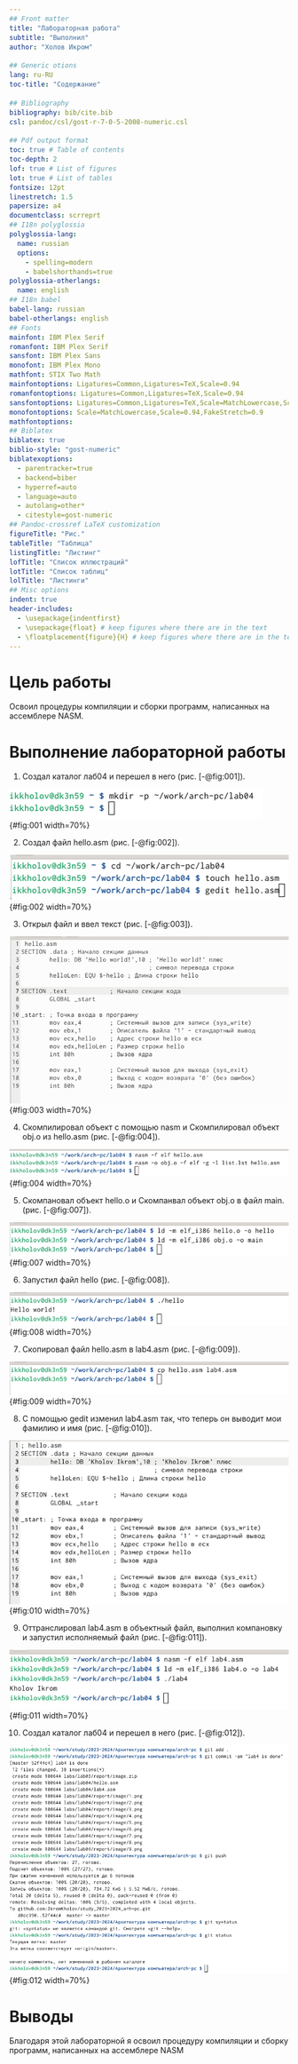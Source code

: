```yaml
---
## Front matter
title: "Лабораторная работа"
subtitle: "Выполнил"
author: "Холов Икром"

## Generic otions
lang: ru-RU
toc-title: "Содержание"

## Bibliography
bibliography: bib/cite.bib
csl: pandoc/csl/gost-r-7-0-5-2008-numeric.csl

## Pdf output format
toc: true # Table of contents
toc-depth: 2
lof: true # List of figures
lot: true # List of tables
fontsize: 12pt
linestretch: 1.5
papersize: a4
documentclass: scrreprt
## I18n polyglossia
polyglossia-lang:
  name: russian
  options:
	- spelling=modern
	- babelshorthands=true
polyglossia-otherlangs:
  name: english
## I18n babel
babel-lang: russian
babel-otherlangs: english
## Fonts
mainfont: IBM Plex Serif
romanfont: IBM Plex Serif
sansfont: IBM Plex Sans
monofont: IBM Plex Mono
mathfont: STIX Two Math
mainfontoptions: Ligatures=Common,Ligatures=TeX,Scale=0.94
romanfontoptions: Ligatures=Common,Ligatures=TeX,Scale=0.94
sansfontoptions: Ligatures=Common,Ligatures=TeX,Scale=MatchLowercase,Scale=0.94
monofontoptions: Scale=MatchLowercase,Scale=0.94,FakeStretch=0.9
mathfontoptions:
## Biblatex
biblatex: true
biblio-style: "gost-numeric"
biblatexoptions:
  - parentracker=true
  - backend=biber
  - hyperref=auto
  - language=auto
  - autolang=other*
  - citestyle=gost-numeric
## Pandoc-crossref LaTeX customization
figureTitle: "Рис."
tableTitle: "Таблица"
listingTitle: "Листинг"
lofTitle: "Список иллюстраций"
lotTitle: "Список таблиц"
lolTitle: "Листинги"
## Misc options
indent: true
header-includes:
  - \usepackage{indentfirst}
  - \usepackage{float} # keep figures where there are in the text
  - \floatplacement{figure}{H} # keep figures where there are in the text
---
```


# Цель работы

Освоил процедуры компиляции и сборки программ, написанных на ассемблере NASM.

# Выполнение лабораторной работы

1. Создал каталог лаб04 и перешел в него (рис. [-@fig:001]).

![1](image/1.png){#fig:001 width=70%}

2. Создал файл hello.asm (рис. [-@fig:002]).

![2](image/2.png){#fig:002 width=70%}

3. Открыл файл и ввел текст (рис. [-@fig:003]).

![3](image/3.png){#fig:003 width=70%}

4. Скомпилировал объект с помощью nasm и Скомпилировал объект obj.o из hello.asm (рис. [-@fig:004]).

![4](image/4.png){#fig:004 width=70%}

5. Скомпановал объект hello.o и Скомпанвал объект obj.o в файл main. (рис. [-@fig:007]).

![6](image/5.png){#fig:007 width=70%}

6. Запустил файл hello (рис. [-@fig:008]).

![6](image/6.png){#fig:008 width=70%}

7. Скопировал файл hello.asm в lab4.asm (рис. [-@fig:009]).

![7](image/7.png){#fig:009 width=70%}

8. С помощью gedit изменил lab4.asm так, что теперь он выводит мои фамилию и имя (рис. [-@fig:010]).

![8](image/8.png){#fig:010 width=70%}

9. Оттранслировал lab4.asm в объектный файл, выполнил компановку и запустил исполняемый файл (рис. [-@fig:011]).

![9](image/9.png){#fig:011 width=70%}

10. Создал каталог лаб04 и перешел в него (рис. [-@fig:012]).

![10](image/10.png){#fig:012 width=70%}

# Выводы

Благодаря этой лабораторной я освоил процедуру компиляции и сборку программ, написанных на ассемблере NASM


